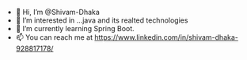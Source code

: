 - 👋 Hi, I’m @Shivam-Dhaka
- 👀 I’m interested in ...java and its realted technologies
- 🌱 I’m currently learning Spring Boot.
- 📫 You can reach me at https://www.linkedin.com/in/shivam-dhaka-928817178/

<!---
Shivam-Dhaka12/Shivam-Dhaka12 is a ✨ special ✨ repository because its `README.md` (this file) appears on your GitHub profile.
You can click the Preview link to take a look at your changes.
--->
